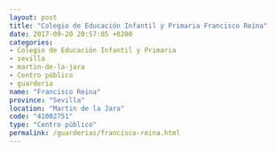 ```yaml
---
layout: post
title: "Colegio de Educación Infantil y Primaria Francisco Reina"
date: 2017-09-20 20:57:05 +0200
categories:
- Colegio de Educación Infantil y Primaria
- sevilla
- martin-de-la-jara
- Centro público
- guarderia
name: "Francisco Reina"
province: "Sevilla"
location: "Martin de la Jara"
code: "41002751"
type: "Centro público"
permalink: /guarderias/francisco-reina.html
---
```

